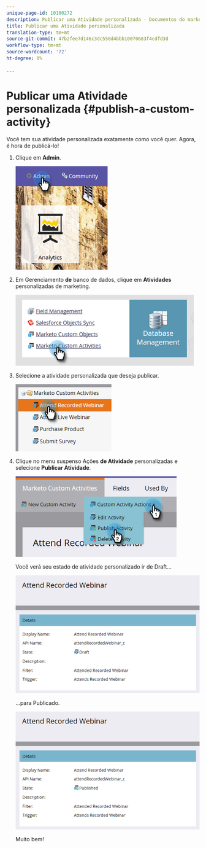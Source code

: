 ```yaml
---
unique-page-id: 10100272
description: Publicar uma Atividade personalizada - Documentos do marketing - Documentação do produto
title: Publicar uma Atividade personalizada
translation-type: tm+mt
source-git-commit: 47b2fee7d146c3dc558d4bbb10070683f4cdfd3d
workflow-type: tm+mt
source-wordcount: '72'
ht-degree: 0%

---
```



# Publicar uma Atividade personalizada {#publish-a-custom-activity}

Você tem sua atividade personalizada exatamente como você quer. Agora, é hora de publicá-lo!

1. Clique em **Admin**.

   ![](assets/one-2.png)

1. Em Gerenciamento **de** banco de dados, clique em **Atividades** personalizadas de marketing.

   ![](assets/two-2.png)

1. Selecione a atividade personalizada que deseja publicar.

   ![](assets/three-2.png)

1. Clique no menu suspenso Ações **de Atividade** personalizadas e selecione **Publicar Atividade**.

   ![](assets/four-2.png)

   Você verá seu estado de atividade personalizado ir de Draft...

   ![](assets/five-2.png)

   ...para Publicado.

   ![](assets/six-2.png)

   Muito bem!

